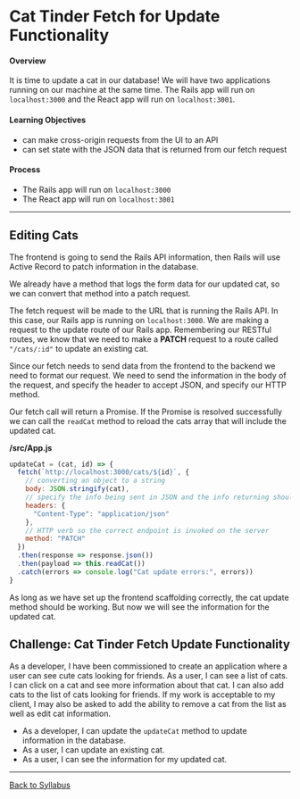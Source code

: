 # Cat Tinder Fetch for Update Functionality

#### Overview
It is time to update a cat in our database! We will have two applications running on our machine at the same time. The Rails app will run on `localhost:3000` and the React app will run on `localhost:3001`.

#### Learning Objectives
- can make cross-origin requests from the UI to an API
- can set state with the JSON data that is returned from our fetch request

#### Process
- The Rails app will run on `localhost:3000`
- The React app will run on `localhost:3001`

---
## Editing Cats
The frontend is going to send the Rails API information, then Rails will use Active Record to patch information in the database.

We already have a method that logs the form data for our updated cat, so we can convert that method into a patch request.

The fetch request will be made to the URL that is running the Rails API. In this case, our Rails app is running on `localhost:3000`. We are making a request to the update route of our Rails app. Remembering our RESTful routes, we know that we need to make a **PATCH** request to a route called `"/cats/:id"` to update an existing cat.

Since our fetch needs to send data from the frontend to the backend we need to format our request. We need to send the information in the body of the request, and specify the header to accept JSON, and specify our HTTP method.

Our fetch call will return a Promise. If the Promise is resolved successfully we can call the `readCat` method to reload the cats array that will include the updated cat.

**/src/App.js**
```javascript
updateCat = (cat, id) => {
  fetch(`http://localhost:3000/cats/${id}`, {
    // converting an object to a string
    body: JSON.stringify(cat),
    // specify the info being sent in JSON and the info returning should be JSON
    headers: {
      "Content-Type": "application/json"
    },
    // HTTP verb so the correct endpoint is invoked on the server
    method: "PATCH"
  })
  .then(response => response.json())
  .then(payload => this.readCat())
  .catch(errors => console.log("Cat update errors:", errors))
}
```

As long as we have set up the frontend scaffolding correctly, the cat update method should be working. But now we will see the information for the updated cat.


## Challenge: Cat Tinder Fetch Update Functionality
As a developer, I have been commissioned to create an application where a user can see cute cats looking for friends. As a user, I can see a list of cats. I can click on a cat and see more information about that cat. I can also add cats to the list of cats looking for friends. If my work is acceptable to my client, I may also be asked to add the ability to remove a cat from the list as well as edit cat information.

- As a developer, I can update the `updateCat` method to update information in the database.
- As a user, I can update an existing cat.
- As a user, I can see the information for my updated cat.

---
[Back to Syllabus](../../README.md#bringing-it-together)
